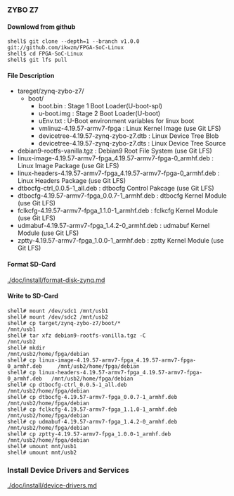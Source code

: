 ### ZYBO Z7

#### Downlowd from github

```console
shell$ git clone --depth=1 --branch v1.0.0 git://github.com/ikwzm/FPGA-SoC-Linux
shell$ cd FPGA-SoC-Linux
shell$ git lfs pull
```

#### File Description

 * tareget/zynq-zybo-z7/
   + boot/
     - boot.bin                                                      : Stage 1 Boot Loader(U-boot-spl)
     - u-boot.img                                                    : Stage 2 Boot Loader(U-boot)
     - uEnv.txt                                                      : U-Boot environment variables for linux boot
     - vmlinuz-4.19.57-armv7-fpga                                    : Linux Kernel Image       (use Git LFS)
     - devicetree-4.19.57-zynq-zybo-z7.dtb                           : Linux Device Tree Blob   
     - devicetree-4.19.57-zynq-zybo-z7.dts                           : Linux Device Tree Source
 * debian9-rootfs-vanilla.tgz                                        : Debian9 Root File System (use Git LFS)
 * linux-image-4.19.57-armv7-fpga_4.19.57-armv7-fpga-0_armhf.deb     : Linux Image Package      (use Git LFS)
 * linux-headers-4.19.57-armv7-fpga_4.19.57-armv7-fpga-0_armhf.deb   : Linux Headers Package    (use Git LFS)
 * dtbocfg-ctrl_0.0.5-1_all.deb                                      : dtbocfg Control Pakcage  (use Git LFS)
 * dtbocfg-4.19.57-armv7-fpga_0.0.7-1_armhf.deb                      : dtbocfg Kernel Module    (use Git LFS)
 * fclkcfg-4.19.57-armv7-fpga_1.1.0-1_armhf.deb                      : fclkcfg Kernel Module    (use Git LFS)
 * udmabuf-4.19.57-armv7-fpga_1.4.2-0_armhf.deb                      : udmabuf Kernel Module    (use Git LFS)
 * zptty-4.19.57-armv7-fpga_1.0.0-1_armhf.deb                        : zptty   Kernel Module    (use Git LFS)

#### Format SD-Card

[./doc/install/format-disk-zynq.md](format-disk-zynq.md)

#### Write to SD-Card

````console
shell# mount /dev/sdc1 /mnt/usb1
shell# mount /dev/sdc2 /mnt/usb2
shell# cp target/zynq-zybo-z7/boot/*                                        /mnt/usb1
shell# tar xfz debian9-rootfs-vanilla.tgz -C                                /mnt/usb2
shell# mkdir                                                                /mnt/usb2/home/fpga/debian
shell# cp linux-image-4.19.57-armv7-fpga_4.19.57-armv7-fpga-0_armhf.deb     /mnt/usb2/home/fpga/debian
shell# cp linux-headers-4.19.57-armv7-fpga_4.19.57-armv7-fpga-0_armhf.deb   /mnt/usb2/home/fpga/debian
shell# cp dtbocfg-ctrl_0.0.5-1_all.deb                                      /mnt/usb2/home/fpga/debian
shell# cp dtbocfg-4.19.57-armv7-fpga_0.0.7-1_armhf.deb                      /mnt/usb2/home/fpga/debian
shell# cp fclkcfg-4.19.57-armv7-fpga_1.1.0-1_armhf.deb                      /mnt/usb2/home/fpga/debian
shell# cp udmabuf-4.19.57-armv7-fpga_1.4.2-0_armhf.deb                      /mnt/usb2/home/fpga/debian
shell# cp zptty-4.19.57-armv7-fpga_1.0.0-1_armhf.deb                        /mnt/usb2/home/fpga/debian
shell# umount mnt/usb1
shell# umount mnt/usb2
````

### Install Device Drivers and Services

[./doc/install/device-drivers.md](device-drivers.md)

